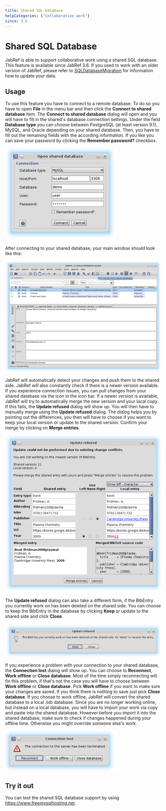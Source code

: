 ```yaml
---
title: Shared SQL Database
helpCategories: ["Collaborative work"]
since: 3.6
---
```


# Shared SQL Database

JabRef is able to support collaborative work using a shared SQL database.
This feature is available since JabRef 3.6.
If you used to work with an older version of JabRef, please refer to [SQLDatabaseMigration](SQLDatabaseMigration) for information how to update your data.

## Usage

To use this feature you have to connect to a remote database. 
To do so you have to open **File** in the menu bar and then click the **Connect to shared database** item.
The **Connect to shared database** dialog will open and you will have to fill in the shared's database connection settings.
Under the field **Database type** you can choose between PostgreSQL (at least version 9.1), MySQL, and Oracle depending on your shared database.
Then, you have to fill out the remaining fields with the according information.
If you like you can save your password by clicking the **Remember password?** checkbox.

![Screenshot of Connect to shared database dialog](./images/open-shared-database-dialog.png)

After connecting to your shared database, your main window should look like this:

![Screenshot of JabRef with an open shared database](./images/open-shared-databse-screenshot.png)

JabRef will automatically detect your changes and push them to the shared side.
JabRef will also constantly check if there is a newer version available.
If you experience connection issues, you can pull changes from your shared database via the icon in the icon bar.
If a newer version is available, JabRef will try to automatically merge the new version and your local copy.
If this fails, the **Update refused** dialog will show up. You will then have to manually merge using the **Update refused** dialog.
The dialog helps you by pointing out the differences, you then will have to choose if you want to keep your local version or update to the shared version.
Confirm your merge by clicking on **Merge entries**.

![Screenshot of Update refused dialog](./images/update-refused-merge-dialog.png) 

The **Update refused** dialog can also take a different form, if the BibEntry you currently work on has been deleted on the shared side.
You can choose to keep the BibEntry in the database by clicking **Keep** or update to the shared side and click **Close**.

![Screenshot of Update refused dialog due to a deleted entry](./images/update-refused-deleted-entry-dialog.png)

If you experience a problem with your connection to your shared database, the **Connection lost** dialog will show up.
You can choose to **Reconnect**, **Work offline** or **Close database**.
Most of the time simply reconnecting will fix this problem, if that's not the case you will have to choose between **Work offline** or **Close database**.
Pick **Work offline** if you want to make sure your changes are saved.
If you think there is nothing to save just pick **Close database**.
If you choose to work offline, JabRef will convert the shared database to a local .bib database.
Since you are no longer working online, but instead on a local database, you will have to import your work via copy and paste into the shared database.
However before you import it into the shared database, make sure to check if changes happened during your offline time.
Otherwise you might override someone else's work.

![Screenshot of Connection lost dialog](./images/connection-lost-dialog.png) 

## Try it out

You can test the shared SQL database support by using <https://www.freemysqlhosting.net>.
